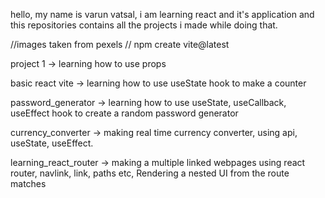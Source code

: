 hello, my name is varun vatsal, i am learning react and it's application and this repositories contains 
all the projects i made while doing that.

//images taken from pexels
// npm create vite@latest

project 1 -> learning how to use props 

basic react vite -> learning how to use useState hook to make a counter

password_generator -> learning how to use useState, useCallback, useEffect hook to create a random password generator

currency_converter -> making real time currency converter, using api, useState, useEffect.

learning_react_router -> making a multiple linked webpages using react router, navlink, link, paths etc, Rendering a nested UI from the route matches